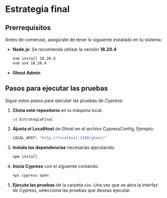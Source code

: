 # Estrategia final

## Prerrequisitos

Antes de comenzar, asegúrate de tener lo siguiente instalado en tu sistema:

- **Node.js**: Se recomienda utilizar la versión **18.20.4**

  ```bash
  nvm install 18.20.4
  nvm use 18.20.4
  ```
- **Ghost Admin**

## Pasos para ejecutar las pruebas

Sigue estos pasos para ejecutar las pruebas de Cypress:

1. **Clona este repositorio** en tu máquina local.

   ```bash
   cd EstrategiaFinal
   ```

2. **Ajusta el LocalHost** de Ghost en el archivo CypressConfig, Ejemplo:

   ```bash
   LOCAL_HOST: "http://localhost:2368/ghost/"
   ```

3. **Instala las dependencias** necesarias ejecutando:

   ```bash
   npm install
   ```

4. **Inicia Cypress** con el siguiente comando:

   ```bash
   npx cypress open
   ```

5. **Ejecuta las pruebas** de la carpeta `e2e`. Una vez que se abra la interfaz de Cypress, selecciona las pruebas que deseas ejecutar.
